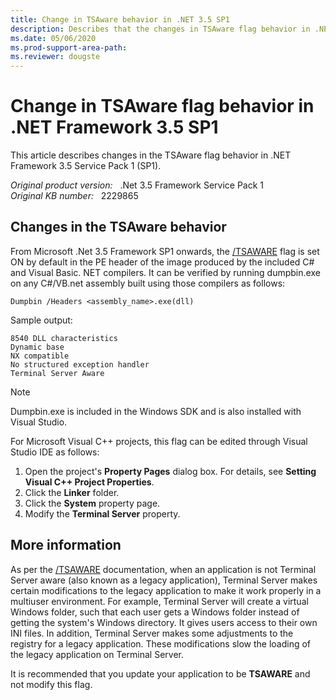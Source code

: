 ```yaml
---
title: Change in TSAware behavior in .NET 3.5 SP1
description: Describes that the changes in TSAware flag behavior in .NET Framework 3.5 SP1.
ms.date: 05/06/2020
ms.prod-support-area-path: 
ms.reviewer: dougste
---
```

# Change in TSAware flag behavior in .NET Framework 3.5 SP1

This article describes changes in the TSAware flag behavior in .NET Framework 3.5 Service Pack 1 (SP1).

_Original product version:_ &nbsp; .Net 3.5 Framework Service Pack 1  
_Original KB number:_ &nbsp; 2229865

## Changes in the TSAware behavior

From Microsoft .Net 3.5 Framework SP1 onwards, the [/TSAWARE](/previous-versions/visualstudio/visual-studio-2008/01cfys9z(v=vs.90)) flag is set ON by default in the PE header of the image produced by the included C# and Visual Basic. NET compilers. It can be verified by running dumpbin.exe on any C#/VB.net assembly built using those compilers as follows:

```console
Dumpbin /Headers <assembly_name>.exe(dll)
```

Sample output:  

```console
8540 DLL characteristics
Dynamic base
NX compatible
No structured exception handler
Terminal Server Aware
```

> [!NOTE]
> Dumpbin.exe is included in the Windows SDK and is also installed with Visual Studio.

For Microsoft Visual C++ projects, this flag can be edited through Visual Studio IDE as follows:

1. Open the project's **Property Pages** dialog box. For details, see **Setting Visual C++ Project Properties**.
2. Click the **Linker** folder.
3. Click the **System** property page.
4. Modify the **Terminal Server** property.

## More information

As per the [/TSAWARE](/previous-versions/visualstudio/visual-studio-2008/01cfys9z(v=vs.90)) documentation, when an application is not Terminal Server aware (also known as a legacy application), Terminal Server makes certain modifications to the legacy application to make it work properly in a multiuser environment. For example, Terminal Server will create a virtual Windows folder, such that each user gets a Windows folder instead of getting the system's Windows directory. It gives users access to their own INI files. In addition, Terminal Server makes some adjustments to the registry for a legacy application. These modifications slow the loading of the legacy application on Terminal Server.  

It is recommended that you update your application to be **TSAWARE** and not modify this flag.
